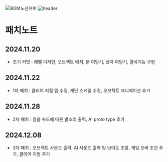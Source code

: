 ![BGM노션커버](https://github.com/user-attachments/assets/a39806ad-93a8-40ac-aac8-1ab2c23f0a2e)
![header](https://capsule-render.vercel.app/api?type=venom&color=0:32CD32,50:8DB600,75:228B22,100:7FFF00&height=300&section=header&text=I'm%20GreenAppleSoda&fontSize=80&stroke=32CD32)
# 패치노트

## 2024.11.20
- 초기 커밋 : 레벨 디자인, 오브젝트 배치, 문 여닫기, 상자 여닫기, 열쇠기능 구현

## 2024.11.22
- 1차 패치 : 클리어 지점 맵 수정, 계단 스케일 수정, 오브젝트 애니메이션 추가

## 2024.11.28
- 2차 패치 : 걸음 속도에 따른 발소리 출력, AI proto type 추가

## 2024.12.08
- 3차 패치 : 오브젝트 사운드 출력, AI 사운드 출력 및 난이도 조절, 게임 오버 조건 추가, 클리어 지점 추가
